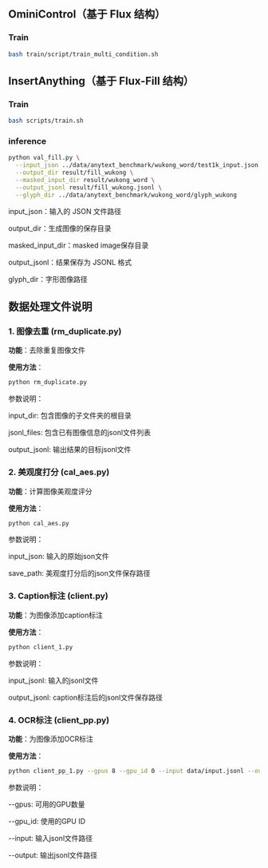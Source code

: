 ## OminiControl（基于 Flux 结构）

### Train

```bash
bash train/script/train_multi_condition.sh
```


## InsertAnything（基于 Flux-Fill 结构）

### Train

```bash
bash scripts/train.sh
```

### inference

```bash
python val_fill.py \
  --input_json ../data/anytext_benchmark/wukong_word/test1k_input.json \
  --output_dir result/fill_wukong \
  --masked_input_dir result/wukong_word \
  --output_jsonl result/fill_wukong.jsonl \
  --glyph_dir ../data/anytext_benchmark/wukong_word/glyph_wukong
```

input_json：输入的 JSON 文件路径

output_dir：生成图像的保存目录

masked_input_dir：masked image保存目录

output_jsonl：结果保存为 JSONL 格式

glyph_dir：字形图像路径


## 数据处理文件说明

### 1. 图像去重 (rm_duplicate.py)

**功能**：去除重复图像文件

**使用方法**：
```bash
python rm_duplicate.py
```
参数说明：

input_dir: 包含图像的子文件夹的根目录

jsonl_files: 包含已有图像信息的jsonl文件列表

output_jsonl: 输出结果的目标jsonl文件

### 2. 美观度打分 (cal_aes.py)
**功能**：计算图像美观度评分

**使用方法**：

```bash
python cal_aes.py
```
参数说明：

input_json: 输入的原始json文件

save_path: 美观度打分后的json文件保存路径

### 3. Caption标注 (client.py)
**功能**：为图像添加caption标注

**使用方法**：

```bash
python client_1.py
```
参数说明：

input_jsonl: 输入的jsonl文件

output_jsonl: caption标注后的jsonl文件保存路径

### 4. OCR标注 (client_pp.py)
**功能**：为图像添加OCR标注

**使用方法**：

```bash
python client_pp_1.py --gpus 8 --gpu_id 0 --input data/input.jsonl --output data/output.jsonl
```
参数说明：

--gpus: 可用的GPU数量

--gpu_id: 使用的GPU ID

--input: 输入jsonl文件路径

--output: 输出jsonl文件路径
